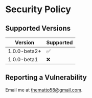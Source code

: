 # Security Policy

## Supported Versions

| Version      | Supported          |
| ------------ | ------------------ |
| 1.0.0-beta2+ | :white_check_mark: |
| 1.0.0-beta1  | :x:                |

## Reporting a Vulnerability

Email me at thematto58@gmail.com.
